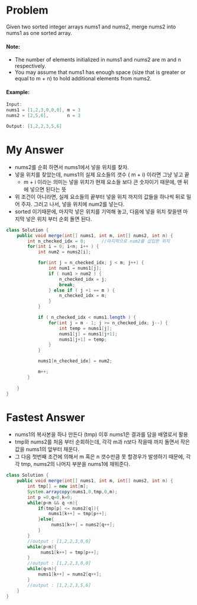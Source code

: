 # Problem

Given two sorted integer arrays nums1 and nums2, merge nums2 into nums1 as one sorted array.

#### Note:

* The number of elements initialized in nums1 and nums2 are m and n respectively.
* You may assume that nums1 has enough space (size that is greater or equal to m + n) to hold additional elements from nums2.

#### Example:

```swift
Input:
nums1 = [1,2,3,0,0,0], m = 3
nums2 = [2,5,6],       n = 3

Output: [1,2,2,3,5,6]
```


# My Answer

* nums2를 순회 하면서 nums1에서 넣을 위치를 찾자.
* 넣을 위치를 찾았는데, nums1의 실제 요소들의 갯수 ( m + i) 이라면 그냥 넣고 끝
  * m + i 이라는 의미는 넣을 위치가 현재 요소들 보다 큰 숫자이기 때문에, 맨 뒤에 넣으면 된다는 뜻
* 위 조건이 아니라면, 실제 요소들의 끝부터 넣을 위치 까지의 값들을 하나씩 뒤로 밀어 주자.
  그러고 나서, 넣을 위치에 num2를 넣는다.
* sorted 이기때문에, 마지막 넣은 위치를 기억해 놓고, 다음에 넣을 위치 찾을땐 마지막 넣은 위치 부터 순회 돌면 된다.
  
```java
class Solution {
    public void merge(int[] nums1, int m, int[] nums2, int n) {
        int n_checked_idx = 0;      //마지막으로 num2를 삽입한 위치
        for(int i = 0; i<n; i++ ) {
            int num2 = nums2[i];

            for(int j = n_checked_idx; j < m; j++) {
                int num1 = nums1[j];
                if ( num1 > num2 ) {
                    n_checked_idx = j;
                    break;
                } else if ( j +1 == m ) {
                    n_checked_idx = m;
                }
            }

            if ( n_checked_idx < nums1.length ) {
                for(int j = m - 1; j >= n_checked_idx; j--) {
                    int temp = nums1[j];
                    nums1[j] = nums1[j+1];
                    nums1[j+1] = temp;
                }   
            }

            nums1[n_checked_idx] = num2;

            m++;
        }
        
    }
}
```

# Fastest Answer 

* nums1의 복사본을 하나 만든다 (tmp) 이후 nums1은 결과를 담을 배열로서 활용
* tmp와 nums2를 처음 부터 순회하는데, 각각 m과 n보다 작을때 까지 돌면서 작은 값을 nums1의 앞부터 채운다.
* 그 다음 첫번째 조건에 의해서 m 혹은 n 갯수만큼 못 할경우가 발생하기 때문에, 각각 tmp, nums2의 나머지 부분을 nums1에 채워준다.
  
```java
class Solution {
    public void merge(int[] nums1, int m, int[] nums2, int n) {
        int tmp[] = new int[m];
        System.arraycopy(nums1,0,tmp,0,m);
        int p =0,q=0,k=0;
        while(p<m && q <n){
            if(tmp[p] <= nums2[q]){
                nums1[k++] = tmp[p++];
            }else{
                 nums1[k++] = nums2[q++];
            }
        }
        //output : [1,2,2,3,0,0]
        while(p<m){
             nums1[k++] = tmp[p++];
        }
        //output : [1,2,2,3,0,0]
        while(q<n){
            nums1[k++] = nums2[q++];
        }
        //output : [1,2,2,3,5,6]
    }
}
```
